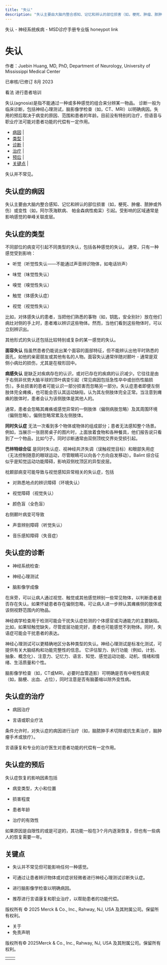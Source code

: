 ```yaml
---
title: "失认"
description: "失认主要由大脑内整合感知、记忆和辨认的部位损害（如，梗死、肿瘤、脓肿或外伤）或变性（如，阿尔茨海默病、 帕金森病性痴呆）引起。受影响的区域通常是影响感觉的单峰关联皮层。"
---
```


﻿失认 \- 神经系统疾病 \- MSD诊疗手册专业版 honeypot link

# 失认

作者：Juebin Huang, MD, PhD, Department of Neurology, University of Mississippi Medical Center

已审核/已修订 8月 2023

看法 进行患者培训

失认(agnosia)是指不能通过一种或多种感觉的组合来分辨某一物品。 诊断一般为临床诊断，包括神经心理测试，脑影像学检查（如，CT、MRI）以明确病因。失用的预后取决于病变的原因、范围和患者的年龄。目前没有特别的治疗，但语音与职业疗法可能对患者功能的代偿有一定作用。

- [病因](#病因_v34436924_zh) \|
- [类型](#类型_v21855133_zh) \|
- [诊断](#诊断_v1034044_zh) \|
- [治疗](#治疗_v1034057_zh) \|
- [预后](#预后_v1034054_zh) \|
- [关键点](#关键点_v8593948_zh) \|

失认并不常见。

## 失认症的病因

失认主要由大脑内整合感知、记忆和辨认的部位损害（如，梗死、肿瘤、脓肿或外伤）或变性（如，阿尔茨海默病、 帕金森病性痴呆）引起。受影响的区域通常是影响感觉的单峰关联皮层。

## 失认症的类型

不同部位的病变可引起不同类型的失认，包括各种感觉的失认。 通常，只有一种感觉受到影响：

- 听觉（听觉性失认——不能通过声音辨识物体，如电话铃声）

- 味觉（味觉性失认）

- 嗅觉（嗅觉性失认）

- 触觉（体感失认症）

- 视觉（视觉性失认）


比如，对体感失认的患者，当把他们熟悉的事物（如，钥匙，安全别针）放在他们病灶对侧的手上时，患者难以辨识这些物体。然而，当他们看到这些物体时，可以立刻辨识出。

其他形式的失认还包括比较特别或复杂的某一感觉的失认。

**面容失认** 指虽然患者仍能说出某个面容的面部特征，但不能辨认出他平时熟悉的面孔，如他的亲密朋友或其他有名的人物。面容失认通常伴随对颞叶 \- 通常是双侧小病灶的损伤，尤其是在梭形回中。

**病感失认** 是缺乏对疾病存在的认识，或对已存在的疾病的认识减少。它往往是由于右侧非优势大脑半球的顶叶病变引起（常见病因包括急性卒中或创伤性脑损伤）。多处损害的患者可能认识一部分损害而忽略另一部分。失认症患者即便左侧肢体完全瘫痪，也可能会否认其运动缺陷，认为其左侧肢体完全正常。当注意到瘫痪的肢体时，患者会认为该侧肢体是其他人的。

通常，患者会忽略其瘫痪或感觉异常的一侧肢体（偏侧病肢忽略）及其周围环境（偏侧忽略）。偏侧忽略常累及左侧肢体。

**同时失认症** 无法一次看到多个物体或物体的组成部分；患者无法感知整个场景。例如，当展示一张厨房桌子的图片时，上面放着食物和各种餐具，他们报告说只看到了一个物品，比如勺子。同时诊断通常由双侧顶枕交界处受损引起。

**巴林特综合征** 是同时失认症、视神经共济失调（误触视觉目标）和眼部失用症（无法控制随意的眼球运动，尽管眼睛可以向各个方向自发移动）。Balint 综合征似乎是知觉运动功能障碍，影响双侧枕顶区的异型皮层。

枕颞部病变可能导致与视觉感知异常相关的失认症，包括

- 对熟悉地点的辨识障碍（环境失认）

- 视觉障碍（视觉失认）

- 颜色盲（全色盲）


右侧颞叶病变可导致

- 声音辨别障碍（听觉失认）

- 音乐感知障碍（失音症）


## 失认症的诊断

- 神经系统检查:

- 神经心理测试

- 脑影像学成像


在床旁，可以让病人通过视觉、触觉或其他感觉辨别一些常见物体，以判断患者是否存在失认。如果怀疑患者存在偏侧忽略，可让病人进一步辨认其瘫痪侧的肢体或该侧视野范围内的物品。

神经病学检查用于检测可能会干扰失认症检测的个体感官或沟通能力的主要缺陷。比如，如果轻触觉缺失，尽管皮层功能完好，患者也可能感觉不到物体。同时，失语症可能会干扰患者的表达。

神经心理测试可以更精确地区分各种类型的失认。神经心理测试是标准化测试，可提供有关大脑结构和功能完整性的信息。 它评估智力、执行功能（例如，计划、抽象、概念化）、注意力、记忆力、语言、知觉、感觉运动功能、动机、情绪和情绪、生活质量和个性。

脑影像学检查（如，CT或MRI，必要时血管造影）可明确是否有中枢性病变（如，脑梗、出血、占位），同时注意是否有脑萎缩以除外变性病。

## 失认症的治疗

- 病因治疗

- 言语或职业疗法


条件允许时，对失认症的病因进行治疗（如，脑脓肿手术切除或抗生素治疗，脑肿瘤手术或放疗）。

言语康复和专业的治疗医生对患者功能的代偿有一定作用。

## 失认症的预后

失认症恢复的影响因素包括

- 病变类型，大小和位置

- 损害程度

- 患者年龄

- 治疗的有效性


如果原因是自限性的或是可逆的，其功能一般在3个月内逐渐恢复，但也有一些病人的恢复需要一年。

## 关键点

- 失认并不常见但可能影响任何一种感觉。

- 可通过让患者辨识物体或对症状轻微者进行神经心理测试诊断失认症。

- 进行脑影像学检查以明确病因。

- 推荐进行言语康复和职业治疗，以帮助患者的功能代偿。




版权所有 © 2025
Merck & Co., Inc., Rahway, NJ, USA 及其附属公司。保留所有权利。

- 关于
- 免责声明

版权所有© 2025Merck & Co., Inc., Rahway, NJ, USA 及其附属公司。保留所有权利。

|     |     |
| --- | --- |
|  |  |